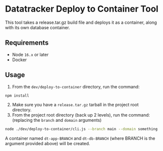 # Datatracker Deploy to Container Tool

This tool takes a release.tar.gz build file and deploys it as a container, along with its own database container.

## Requirements

- Node `16.x` or later
- Docker

## Usage

1. From the `dev/deploy-to-container` directory, run the command:
```sh
npm install
```
2. Make sure you have a `release.tar.gz` tarball in the project root directory.
3. From the project root directory (back up 2 levels), run the command: (replacing the `branch` and `domain` arguments)
```sh
node ./dev/deploy-to-container/cli.js --branch main --domain something.com
```

A container named `dt-app-BRANCH` and `dt-db-BRANCH` (where BRANCH is the argument provided above) will be created.
